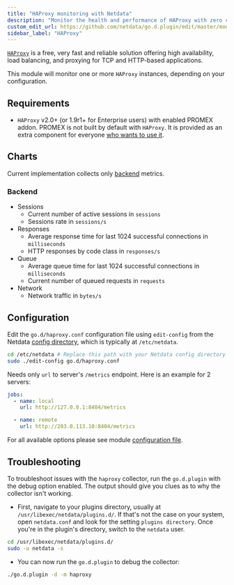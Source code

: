 ```yaml
---
title: "HAProxy monitoring with Netdata"
description: "Monitor the health and performance of HAProxy with zero configuration, per-second metric granularity, and interactive visualizations."
custom_edit_url: https://github.com/netdata/go.d.plugin/edit/master/modules/haproxy/README.md
sidebar_label: "HAProxy"
---
```




[`HAProxy`](http://www.haproxy.org/) is a free, very fast and reliable solution offering high availability, load
balancing, and proxying for TCP and HTTP-based applications.

This module will monitor one or more `HAProxy` instances, depending on your configuration.

## Requirements

- `HAProxy` v2.0+ (or 1.9r1+ for Enterprise users) with enabled PROMEX addon. PROMEX is not built by default with
  `HAProxy`. It is provided as an extra component for
  everyone [who wants to use it](https://github.com/haproxy/haproxy/tree/master/addons/promex).

## Charts

Current implementation collects
only [backend](https://www.haproxy.com/documentation/hapee/latest/configuration/config-sections/backend/) metrics.

### Backend

- Sessions
    - Current number of active sessions in `sessions`
    - Sessions rate in `sessions/s`
- Responses
    - Average response time for last 1024 successful connections in `milliseconds`
    - HTTP responses by code class in `responses/s`
- Queue
    - Average queue time for last 1024 successful connections in `milliseconds`
    - Current number of queued requests in `requests`
- Network
    - Network traffic in `bytes/s`

## Configuration

Edit the `go.d/haproxy.conf` configuration file using `edit-config` from the
Netdata [config directory](/docs/configure/nodes), which is typically at `/etc/netdata`.

```bash
cd /etc/netdata # Replace this path with your Netdata config directory
sudo ./edit-config go.d/haproxy.conf
```

Needs only `url` to server's `/metrics` endpoint. Here is an example for 2 servers:

```yaml
jobs:
  - name: local
    url: http://127.0.0.1:8404/metrics

  - name: remote
    url: http://203.0.113.10:8404/metrics
```

For all available options please see
module [configuration file](https://github.com/netdata/go.d.plugin/blob/master/config/go.d/haproxy.conf).

## Troubleshooting

To troubleshoot issues with the `haproxy` collector, run the `go.d.plugin` with the debug option enabled. The output
should give you clues as to why the collector isn't working.

- First, navigate to your plugins directory, usually at `/usr/libexec/netdata/plugins.d/`. If that's not the case on
  your system, open `netdata.conf` and look for the setting `plugins directory`. Once you're in the plugin's directory,
  switch to the `netdata` user.

```bash
cd /usr/libexec/netdata/plugins.d/
sudo -u netdata -s
```

- You can now run the `go.d.plugin` to debug the collector:

```bash
./go.d.plugin -d -m haproxy
```
